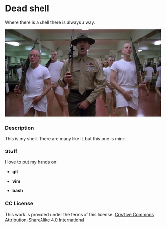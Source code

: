 # Dead shell

Where there is a shell there is always a way.

![rifle](images/rifle.jpg)

### **Description**

This is my shell. There are many like it, but this one is mine.

### **Stuff**

I love to put my hands on:

+ **git**

+ **vim**

+ **bash**

### **CC License**

This work is provided under the terms of this license: [Creative Commons Attribution-ShareAlike 4.0 International](https://creativecommons.org/licenses/by-sa/4.0/)
